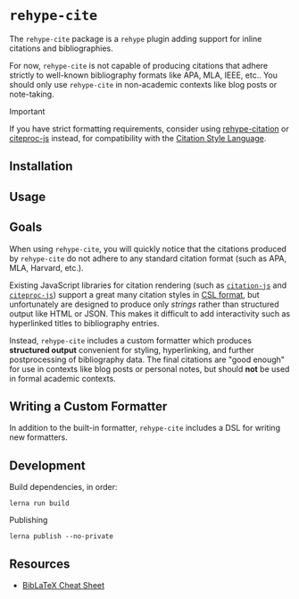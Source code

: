 # `rehype-cite`

The `rehype-cite` package is a `rehype` plugin adding support for inline citations and bibliographies.

For now, `rehype-cite` is not capable of producing citations that adhere strictly to well-known bibliography formats like APA, MLA, IEEE, etc..  You should only use `rehype-cite` in non-academic contexts like blog posts or note-taking.

> [!IMPORTANT]
> If you have strict formatting requirements, consider using [rehype-citation](https://github.com/timlrx/rehype-citation) or [citeproc-js](https://citeproc-js.readthedocs.io/en/latest/) instead, for compatibility with the [Citation Style Language](https://citationstyles.org/).

## Installation

## Usage

## Goals

When using `rehype-cite`, you will quickly notice that the citations produced by `rehype-cite` do not adhere to any standard citation format (such as APA, MLA, Harvard, etc.).  

Existing JavaScript libraries for citation rendering (such as [`citation-js`]() and [`citeproc-js`](https://citeproc-js.readthedocs.io/en/latest/)) support a great many citation styles in [CSL format](https://citationstyles.org/), but unfortunately are designed to produce only *strings* rather than structured output like HTML or JSON.  This makes it difficult to add interactivity such as hyperlinked titles to bibliography entries.

Instead, `rehype-cite` includes a custom formatter which produces **structured output** convenient for styling, hyperlinking, and further postprocessing of bibliography data.  The final citations are "good enough" for use in contexts like blog posts or personal notes, but should **not** be used in formal academic contexts.

## Writing a Custom Formatter

In addition to the built-in formatter, `rehype-cite` includes a DSL for writing new formatters.

## Development

Build dependencies, in order:

```
lerna run build
```

Publishing

```
lerna publish --no-private
```

## Resources

* [BibLaTeX Cheat Sheet](https://tug.ctan.org/info/biblatex-cheatsheet/biblatex-cheatsheet.pdf)